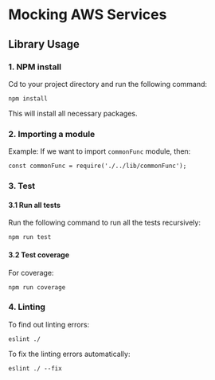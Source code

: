 ﻿# Mocking AWS Services 

## Library Usage

### 1. NPM install
Cd to your project directory and run the following command:
```
npm install

```
This will install all necessary packages.

### 2. Importing a module
Example: If we want to import `commonFunc` module, then:
```
const commonFunc = require('./../lib/commonFunc');

```

### 3. Test
#### 3.1 Run all tests
Run the following command to run all the tests recursively:
```
npm run test
```
#### 3.2 Test coverage
For coverage:
```
npm run coverage
```
### 4. Linting

To find out linting errors:

```
eslint ./
```

To fix the linting errors automatically:
```
eslint ./ --fix
```
